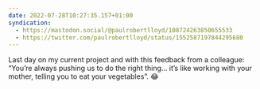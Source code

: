 ```yaml
---
date: 2022-07-28T10:27:35.157+01:00
syndication:
  - https://mastodon.social/@paulrobertlloyd/108724263850655533
  - https://twitter.com/paulrobertlloyd/status/1552587197844295680
---
```

Last day on my current project and with this feedback from a colleague: “You’re always pushing us to do the right thing… it’s like working with your mother, telling you to eat your vegetables”. 😂
